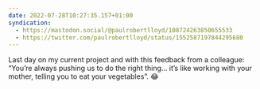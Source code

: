 ```yaml
---
date: 2022-07-28T10:27:35.157+01:00
syndication:
  - https://mastodon.social/@paulrobertlloyd/108724263850655533
  - https://twitter.com/paulrobertlloyd/status/1552587197844295680
---
```

Last day on my current project and with this feedback from a colleague: “You’re always pushing us to do the right thing… it’s like working with your mother, telling you to eat your vegetables”. 😂
